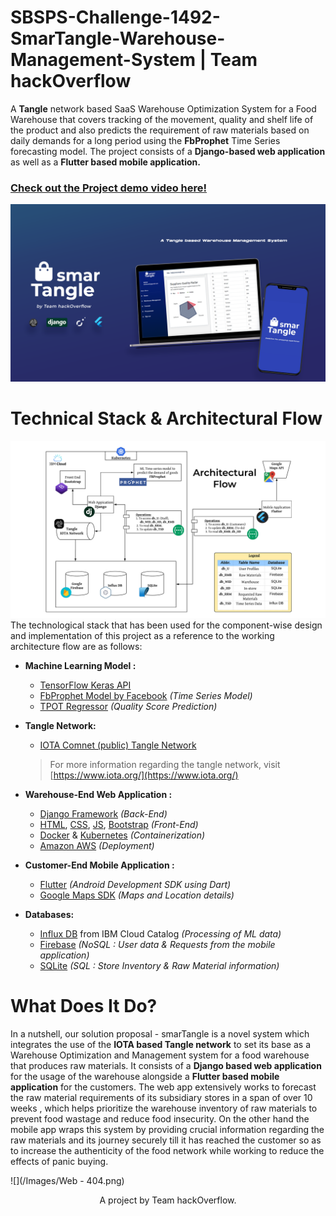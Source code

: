 # SBSPS-Challenge-1492-SmarTangle-Warehouse-Management-System | Team hackOverflow
A **Tangle** network based SaaS Warehouse Optimization System for a Food Warehouse that covers tracking of the movement, quality and shelf life of the product and also predicts the requirement of raw materials  based on daily demands for a long period using the **FbProphet** Time Series forecasting model. The project consists of a **Django-based web application** as well as a **Flutter based mobile application.**
### [Check out the Project demo video here!](https://youtu.be/RXRktCTKABk)

![](/Images/poster1.png)

# Technical Stack & Architectural Flow 
![](/Images/Architecture-Flow.png)
The technological stack that has been used for the component-wise design and implementation of this  project as a reference to the working architecture flow are as follows:

* **Machine Learning Model :**
   * [TensorFlow Keras API](https://www.tensorflow.org/)
   * [FbProphet Model by Facebook](https://facebook.github.io/prophet/docs/quick_start.html) *(Time Series Model)*
   * [TPOT Regressor](https://epistasislab.github.io/tpot/) *(Quality Score Prediction)*
    
* **Tangle Network:**
  * [IOTA Comnet (public) Tangle Network](https://comnet.thetangle.org/)
  > For more information regarding the tangle network, visit [https://www.iota.org/](https://www.iota.org/)

* **Warehouse-End Web Application :**
  * [Django Framework](https://www.djangoproject.com/) *(Back-End)*
  * [HTML](https://developer.mozilla.org/en-US/docs/Web/HTML), [CSS](https://developer.mozilla.org/en-US/docs/Web/CSS), [JS](https://developer.mozilla.org/en-US/docs/Web/JavaScript), [Bootstrap](https://getbootstrap.com/)  *(Front-End)*
  * [Docker](https://www.docker.com/) & [Kubernetes](https://kubernetes.io/) *(Containerization)*
  * [Amazon AWS](https://aws.amazon.com/elasticbeanstalk/) *(Deployment)*
  
* **Customer-End Mobile Application :**
  * [Flutter](https://flutter.dev/) *(Android Development SDK using Dart)*
  * [Google Maps SDK](https://developers.google.com/maps/documentation/android-sdk/intro) *(Maps and Location details)*
  
* **Databases:**
  * [Influx DB](https://www.influxdata.com/) from IBM Cloud Catalog *(Processing of ML data)*
  * [Firebase](https://firebase.google.com/) *(NoSQL : User data & Requests  from the mobile application)*
  * [SQLite](https://www.sqlite.org/index.html) *(SQL : Store Inventory & Raw Material information)*


# What Does It Do?
In a nutshell, our solution proposal - smarTangle  is a novel system which integrates the use of the **IOTA based Tangle network** to set its base as a Warehouse Optimization and Management system for a food warehouse that produces raw materials. It consists of a **Django based web application** for the usage of the warehouse alongside a **Flutter based mobile application** for the customers. The web app extensively works to forecast the raw material requirements of its subsidiary stores in a span of over 10 weeks , which helps prioritize the warehouse inventory of raw materials to prevent food wastage and reduce food insecurity. On the other hand the mobile app wraps this system by providing crucial information regarding the raw materials and its journey securely till it has reached the customer so as to increase the authenticity of the food network while working to reduce the effects of panic buying.

![](/Images/Web - 404.png)

<p align="center">A project by Team hackOverflow.</p>
